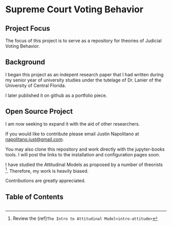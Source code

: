 # Supreme Court Voting Behavior

## Project Focus
The focus of this project is to serve as a repository for theories of Judicial Voting Behavior.  


## Background
I began this project as an indepent research paper that I had written during my senior year of university studies under the tutelage of Dr. Lanier of the University of Central Florida. 

I later published it on github as a portfolio piece. 

## Open Source Project
I am now seeking to expand it with the aid of other researchers.  

If you would like to contribute please email Justin Napolitano at napolitano.just@gmail.com.  

You may also clone this repository and work directly with the jupyter-books tools.  I will post the links to the installation and configuration pages soon.  

I have studied the Attitudinal Models as proposed by a number of theorists [^see-the-attitudinal-model].  Therefore, my work is heavily biased.

Contributions are greatly appreciated.  



## Table of Contents
```{tableofcontents}
```



[^see-the-attitudinal-model]: Review the {ref}`The Intro to Attitudinal Model<intro-attitude>`